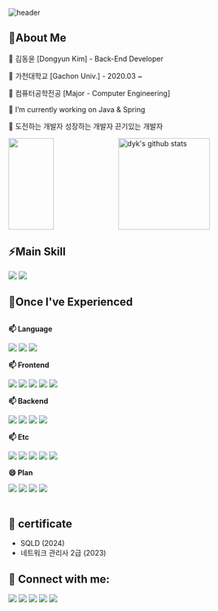 ![header](https://capsule-render.vercel.app/api?type=slice&color=gradient&height=300&text=Welcome%20To%20Dyk's%20GitHub&fontSize=60&customColorList=0,2,3&animation=scaleIn)

## 🌱About Me

  <p>🔭 김동윤 [Dongyun Kim] - Back-End Developer</p>
  <p>🔭 가천대학교 [Gachon Univ.] - 2020.03 ~ </p>
  <p>🔭 컴퓨터공학전공 [Major - Computer Engineering]</p>
  <p>🔭 I’m currently working on Java & Spring</p>
  <p>🔭 도전하는 개발자 성장하는 개발자 끈기있는 개발자</p>
  <a href="https://github.com/dyk-im"><img align="center" style="height:180px" width="42%" src="https://github-readme-stats.vercel.app/api/top-langs/?username=dyk-im&layout=compact&theme=nord&hide_border=true"/></a>
    <a href="https://github.com/dyk-im"><img align="center"  style="height:180px" src="https://github-readme-stats.vercel.app/api?username=dyk-im&show_icons=true&include_all_commits=true&theme=nord&hide_border=true" alt="dyk's github stats" /></a>


## ⚡Main Skill
<div style="display:flex; flex-direction:column; align-items:flex-start;">
     <div>
       <img src="https://img.shields.io/badge/java-F98012?style=for-the-badge&logo=openjdk&logoColor=white">
       <img src="https://img.shields.io/badge/oracleSQL-F80000?style=for-the-badge&logo=oracle&logoColor=white">
     </div>
</div>

##  🤔Once I've Experienced
<div style="display:flex; flex-direction:column; align-items:flex-start;">
   <p><strong>📫 Language</strong></p>
    <div>
      <img src="https://img.shields.io/badge/C-00599C?style=for-the-badge&logo=C&logoColor=white"/>
      <img src="https://img.shields.io/badge/C++-00599C?style=for-the-badge&logo=cplusplus&logoColor=white">
      <img src="https://img.shields.io/badge/python-3776AB?style=for-the-badge&logo=python&logoColor=white">
    </div>
    <p><strong>📫 Frontend</strong></p>
    <div>
        <img src="https://img.shields.io/badge/html5-E34F26?style=for-the-badge&logo=html5&logoColor=white"> 
        <img src="https://img.shields.io/badge/css-1572B6?style=for-the-badge&logo=css3&logoColor=white"> 
        <img src="https://img.shields.io/badge/javascript-F7DF1E?style=for-the-badge&logo=javascript&logoColor=black"> 
        <img src="https://img.shields.io/badge/react-61DAFB?style=for-the-badge&logo=react&logoColor=white">
        <img src="https://img.shields.io/badge/vue-4FC08D?style=for-the-badge&logo=vue.js&logoColor=white">
    </div>
    <p><strong>📫 Backend</strong></p>
    <div>
      <img src="https://img.shields.io/badge/spring-6DB33F?style=for-the-badge&logo=spring&logoColor=black">
      <img src="https://img.shields.io/badge/linux-FCC624?style=for-the-badge&logo=linux&logoColor=black">
      <img src="https://img.shields.io/badge/node.js-5FA04E?style=for-the-badge&logo=node.js&logoColor=black">
      <img src="https://img.shields.io/badge/express-000000?style=for-the-badge&logo=express&logoColor=white">
    </div>
    <p><strong>📫 Etc</strong></p>
    <div>
      <img src="https://img.shields.io/badge/Security-1A1A1A?style=for-the-badge&logo=hackaday&logoColor=white">
      <img src="https://img.shields.io/badge/Amazon ec2-FF9900?style=for-the-badge&logo=amazon ec2&logoColor=white">
      <img src="https://img.shields.io/badge/raspberry pi-A22846?style=for-the-badge&logo=raspberry pi&logoColor=white">
      <img src="https://img.shields.io/badge/socket.io-010101?style=for-the-badge&logo=socket.io&logoColor=white">
      <img src="https://img.shields.io/badge/tensorflow-FF6F00?style=for-the-badge&logo=tensorflow&logoColor=white">
    </div>
    <p><strong>😄 Plan</strong></p>
    <div>
      <img src="https://img.shields.io/badge/springboot-6DB33F?style=for-the-badge&logo=springboot&logoColor=black">
      <img src="https://img.shields.io/badge/docker-2496ED?style=for-the-badge&logo=docker&logoColor=white">
      <img src="https://img.shields.io/badge/kubernetes-326CE5?style=for-the-badge&logo=kubernetes&logoColor=white">
      <img src="https://img.shields.io/badge/rust-000000?style=for-the-badge&logo=rust&logoColor=white">
    </div><br>
</div>

## 📝 certificate
* SQLD (2024)
* 네트워크 관리사 2급 (2023)


## 💬 Connect with me:
<div style="display:flex; flex-direction:column; align-items:flex-start;">
<div>
      <img src="https://img.shields.io/badge/notion-000000?style=for-the-badge&logo=notion&logoColor=white">
      <img src="https://img.shields.io/badge/discord-5865F2?style=for-the-badge&logo=discord&logoColor=white">
      <img src="https://img.shields.io/badge/facebook-0866FF?style=for-the-badge&logo=facebook&logoColor=white">
      <img src="https://img.shields.io/badge/instagram-E4405F?style=for-the-badge&logo=instagram&logoColor=white">
      <img src="https://img.shields.io/badge/open-FFCD00?style=for-the-badge&logo=kakaotalk&logoColor=white">
    </div><br>
  </div>
<!--
**dyk-im/dyk-im** is a ✨ _special_ ✨ repository because its `README.md` (this file) appears on your GitHub profile.

Here are some ideas to get you started:

- 🔭 I’m currently working on ...
- 🌱 I’m currently learning ...
- 👯 I’m looking to collaborate on ...
- 🤔 I’m looking for help with ...
- 💬 Ask me about ...
- 📫 How to reach me: ...
- 😄 Pronouns: ...
- ⚡ Fun fact: ...
-->
